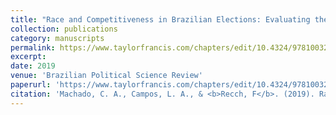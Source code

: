 ```yaml
---
title: "Race and Competitiveness in Brazilian Elections: Evaluating the Chances of Black and Brown Candidates through Quantile Regression Analysis of Brazil's 2014 Congressional Elections"
collection: publications
category: manuscripts
permalink: https://www.taylorfrancis.com/chapters/edit/10.4324/9781003225782-3/structural-reforms-controversial-changes-filipe-recch-vin%C3%ADcius-baptista-soares-lopes-lucas-hoogerbrugge
excerpt: 
date: 2019
venue: 'Brazilian Political Science Review'
paperurl: 'https://www.taylorfrancis.com/chapters/edit/10.4324/9781003225782-3/structural-reforms-controversial-changes-filipe-recch-vin%C3%ADcius-baptista-soares-lopes-lucas-hoogerbrugge'
citation: 'Machado, C. A., Campos, L. A., & <b>Recch, F</b>. (2019). Race and Competitiveness in Brazilian Elections: Evaluating the Chances of Black and Brown Candidates through Quantile Regression Analysis of Brazil's 2014 Congressional Elections. <i>Brazilian Political Science Review</i>, 13(3), e0005.'
---
```

